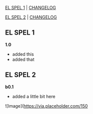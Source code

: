 [EL SPEL 1](https://elspel.github.io/2/)  |  [CHANGELOG](https://elspel.github.io/#el-spel-1)

[EL SPEL 2](https://elspel.github.io/2/)  |  [CHANGELOG](https://elspel.github.io/#el-spel-2)

## EL SPEL 1
**1.0**
- added this
- added that


## EL SPEL 2
**b0.1**
- added a little bit here

![Image](https://via.placeholder.com/150
